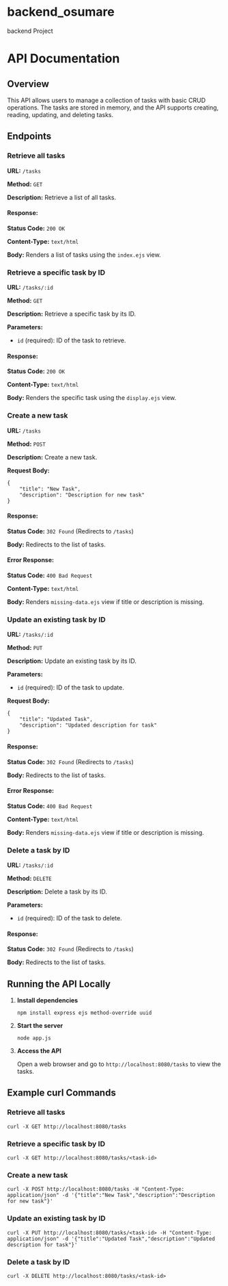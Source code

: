 # backend_osumare
backend Project
<h1>API Documentation</h1>
<h2>Overview</h2>
<p>This API allows users to manage a collection of tasks with basic CRUD operations. The tasks are stored in memory, and the API supports creating, reading, updating, and deleting tasks.</p>
<h2>Endpoints</h2>
<div>
	<h3>Retrieve all tasks</h3>
	<p><strong>URL:</strong> <code>/tasks</code></p>
	<p><strong>Method:</strong> <code>GET</code></p>
	<p><strong>Description:</strong> Retrieve a list of all tasks.</p>
	<div>
		<h4>Response:</h4>
		<p><strong>Status Code:</strong> <code>200 OK</code></p>
		<p><strong>Content-Type:</strong> <code>text/html</code></p>
		<p><strong>Body:</strong> Renders a list of tasks using the <code>index.ejs</code> view.</p>
	</div>
</div>
<div>
	<h3>Retrieve a specific task by ID</h3>
	<p><strong>URL:</strong> <code>/tasks/:id</code></p>
	<p><strong>Method:</strong> <code>GET</code></p>
	<p><strong>Description:</strong> Retrieve a specific task by its ID.</p>
	<p><strong>Parameters:</strong></p>
	<ul>
		<li><code>id</code> (required): ID of the task to retrieve.</li>
	</ul>
	<div>
		<h4>Response:</h4>
		<p><strong>Status Code:</strong> <code>200 OK</code></p>
		<p><strong>Content-Type:</strong> <code>text/html</code></p>
		<p><strong>Body:</strong> Renders the specific task using the <code>display.ejs</code> view.</p>
	</div>
</div>
<div>
	<h3>Create a new task</h3>
	<p><strong>URL:</strong> <code>/tasks</code></p>
	<p><strong>Method:</strong> <code>POST</code></p>
	<p><strong>Description:</strong> Create a new task.</p>
	<p><strong>Request Body:</strong></p>
	<pre><code>{
    "title": "New Task",
    "description": "Description for new task"
}</code></pre>
	<div>
		<h4>Response:</h4>
		<p><strong>Status Code:</strong> <code>302 Found</code> (Redirects to <code>/tasks</code>)</p>
		<p><strong>Body:</strong> Redirects to the list of tasks.</p>
	</div>
	<div>
		<h4>Error Response:</h4>
		<p><strong>Status Code:</strong> <code>400 Bad Request</code></p>
		<p><strong>Content-Type:</strong> <code>text/html</code></p>
		<p><strong>Body:</strong> Renders <code>missing-data.ejs</code> view if title or description is missing.</p>
	</div>
</div>
<div>
	<h3>Update an existing task by ID</h3>
	<p><strong>URL:</strong> <code>/tasks/:id</code></p>
	<p><strong>Method:</strong> <code>PUT</code></p>
	<p><strong>Description:</strong> Update an existing task by its ID.</p>
	<p><strong>Parameters:</strong></p>
	<ul>
		<li><code>id</code> (required): ID of the task to update.</li>
	</ul>
	<p><strong>Request Body:</strong></p>
	<pre><code>{
    "title": "Updated Task",
    "description": "Updated description for task"
}</code></pre>
	<div>
		<h4>Response:</h4>
		<p><strong>Status Code:</strong> <code>302 Found</code> (Redirects to <code>/tasks</code>)</p>
		<p><strong>Body:</strong> Redirects to the list of tasks.</p>
	</div>
	<div>
		<h4>Error Response:</h4>
		<p><strong>Status Code:</strong> <code>400 Bad Request</code></p>
		<p><strong>Content-Type:</strong> <code>text/html</code></p>
		<p><strong>Body:</strong> Renders <code>missing-data.ejs</code> view if title or description is missing.</p>
	</div>
</div>
<div>
	<h3>Delete a task by ID</h3>
	<p><strong>URL:</strong> <code>/tasks/:id</code></p>
	<p><strong>Method:</strong> <code>DELETE</code></p>
	<p><strong>Description:</strong> Delete a task by its ID.</p>
	<p><strong>Parameters:</strong></p>
	<ul>
		<li><code>id</code> (required): ID of the task to delete.</li>
	</ul>
	<div>
		<h4>Response:</h4>
		<p><strong>Status Code:</strong> <code>302 Found</code> (Redirects to <code>/tasks</code>)</p>
		<p><strong>Body:</strong> Redirects to the list of tasks.</p>
	</div>
</div>
<h2>Running the API Locally</h2>
<ol>
	<li>
		<strong>Install dependencies</strong>
		<pre><code>npm install express ejs method-override uuid</code></pre>
	</li>
	<li>
		<strong>Start the server</strong>
		<pre><code>node app.js</code></pre>
	</li>
	<li>
		<strong>Access the API</strong>
		<p>Open a web browser and go to <code>http://localhost:8080/tasks</code> to view the tasks.</p>
	</li>
</ol>
<h2>Example curl Commands</h2>
<div>
	<h3>Retrieve all tasks</h3>
	<pre><code>curl -X GET http://localhost:8080/tasks</code></pre>
</div>
<div>
	<h3>Retrieve a specific task by ID</h3>
	<pre><code>curl -X GET http://localhost:8080/tasks/&lt;task-id&gt;</code></pre>
</div>
<div>
	<h3>Create a new task</h3>
	<pre><code>curl -X POST http://localhost:8080/tasks -H "Content-Type: application/json" -d '{"title":"New Task","description":"Description for new task"}'</code></pre>
</div>
<div>
	<h3>Update an existing task by ID</h3>
	<pre><code>curl -X PUT http://localhost:8080/tasks/&lt;task-id&gt; -H "Content-Type: application/json" -d '{"title":"Updated Task","description":"Updated description for task"}'</code></pre>
</div>
<div>
	<h3>Delete a task by ID</h3>
	<pre><code>curl -X DELETE http://localhost:8080/tasks/&lt;task-id&gt;</code></pre>
</div>

